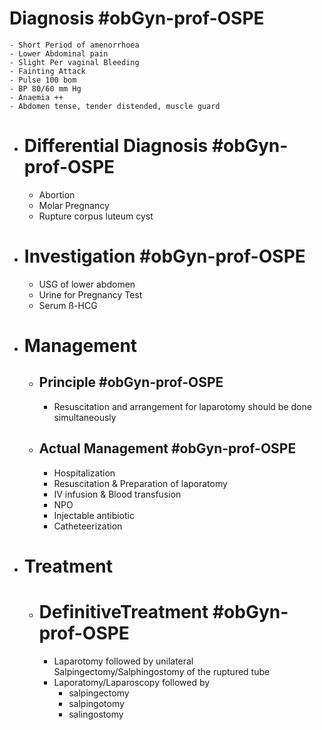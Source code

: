 # Diagnosis #obGyn-prof-OSPE
	- Short Period of amenorrhoea
	- Lower Abdominal pain
	- Slight Per vaginal Bleeding
	- Fainting Attack
	- Pulse 100 bom
	- BP 80/60 mm Hg
	- Anaemia ++
	- Abdomen tense, tender distended, muscle guard
- # Differential Diagnosis #obGyn-prof-OSPE
	- Abortion
	- Molar Pregnancy
	- Rupture corpus luteum cyst
- # Investigation #obGyn-prof-OSPE
	- USG of lower abdomen
	- Urine for Pregnancy Test
	- Serum ß-HCG
- # Management
	- ## Principle #obGyn-prof-OSPE
		- Resuscitation and arrangement for laparotomy should be done simultaneously
	- ## Actual Management #obGyn-prof-OSPE
		- Hospitalization
		- Resuscitation & Preparation of laporatomy
		- IV infusion & Blood transfusion
		- NPO
		- Injectable antibiotic
		- Catheteerization
- # Treatment
	- # DefinitiveTreatment #obGyn-prof-OSPE
		- Laparotomy followed by unilateral Salpingectomy/Salphingostomy of the ruptured tube
		- Laporatomy/Laparoscopy followed by
			- salpingectomy
			- salpingotomy
			- salingostomy